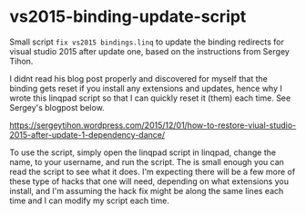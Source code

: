 # vs2015-binding-update-script
Small script `fix vs2015 bindings.linq` to update the binding redirects for visual studio 2015 after update one, based on the instructions from Sergey Tihon.

I didnt read his blog post properly and discovered for myself that the binding gets reset if you install any extensions and updates, hence why I wrote this linqpad script so that I can quickly reset it (them) each time. See Sergey's blogpost below.

https://sergeytihon.wordpress.com/2015/12/01/how-to-restore-viual-studio-2015-after-update-1-dependency-dance/

To use the script, simply open the linqpad script in linqpad, change the name, to your username, and run the script. The is small enough you can read the script to see what it does. I'm expecting there will be a few more of these type of hacks that one will need, depending on what extensions you install, and I'm assuming the hack fix might be along the same lines each time and I can modify my script each time.




